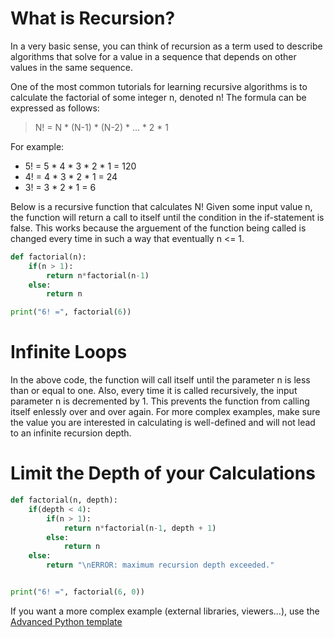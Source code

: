 # What is Recursion?

In a very basic sense, you can think of recursion as a term used to describe algorithms that solve for a value in a sequence that depends on other values in the same sequence. 

One of the most common tutorials for learning recursive algorithms is to calculate the factorial of some integer n, denoted n! The formula can be expressed as follows:

> N! = N * (N-1) * (N-2) * ... * 2 * 1

For example: 
+ 5! = 5 * 4 * 3 * 2 * 1 = 120 
+ 4! = 4 * 3 * 2 * 1 = 24 
+ 3! = 3 * 2 * 1 = 6 

Below is a recursive function that calculates N! Given some input value n, the function will return a call to itself until the condition in the if-statement is false.
This works because the arguement of the function being called is changed every time in such a way that eventually n <= 1. 

```python runnable
def factorial(n):
    if(n > 1):
        return n*factorial(n-1)
    else:
        return n

print("6! =", factorial(6))
```

# Infinite Loops

In the above code, the function will call itself until the parameter n is less than or equal to one. Also, every time it is called recursively, the input parameter n is decremented by 1.
This prevents the function from calling itself enlessly over and over again. For more complex examples, make sure the value you are interested in calculating is well-defined and will not lead to an infinite recursion depth.

# Limit the Depth of your Calculations


```python runnable
def factorial(n, depth):
    if(depth < 4):
        if(n > 1):
            return n*factorial(n-1, depth + 1)
        else:
            return n
    else:
        return "\nERROR: maximum recursion depth exceeded."


print("6! =", factorial(6, 0))
```


If you want a more complex example (external libraries, viewers...), use the [Advanced Python template](https://tech.io/select-repo/429)
